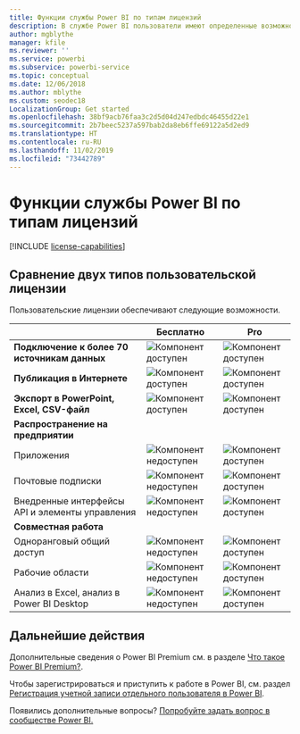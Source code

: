 ```yaml
---
title: Функции службы Power BI по типам лицензий
description: В службе Power BI пользователи имеют определенные возможности согласно типу лицензии "на пользователя" (бесплатная или Pro) и независимо от того, находится ли содержимое, с которым они взаимодействуют, в рабочей области, назначенной емкости Power BI Premium.
author: mgblythe
manager: kfile
ms.reviewer: ''
ms.service: powerbi
ms.subservice: powerbi-service
ms.topic: conceptual
ms.date: 12/06/2018
ms.author: mblythe
ms.custom: seodec18
LocalizationGroup: Get started
ms.openlocfilehash: 38bf9acb76faa3c2d5d04d247edbdc46455d22e1
ms.sourcegitcommit: 2b7beec5237a597bab2da8eb6ffe69122a5d2ed9
ms.translationtype: HT
ms.contentlocale: ru-RU
ms.lasthandoff: 11/02/2019
ms.locfileid: "73442789"
---
```

# <a name="power-bi-service-features-by-license-type"></a>Функции службы Power BI по типам лицензий

[!INCLUDE [license-capabilities](includes/license-capabilities.md)]

## <a name="per-user-license-type-comparison"></a>Сравнение двух типов пользовательской лицензии

Пользовательские лицензии обеспечивают следующие возможности.

|  | Бесплатно | Pro |
| --- | --- | --- |
| **Подключение к более 70 источникам данных** |![Компонент доступен](media/features-license-type/available.png) |![Компонент доступен](media/features-license-type/available.png) |
| **Публикация в Интернете** |![Компонент доступен](media/features-license-type/available.png) |![Компонент доступен](media/features-license-type/available.png) |
| **Экспорт в PowerPoint, Excel, CSV-файл** |![Компонент доступен](media/features-license-type/available.png) |![Компонент доступен](media/features-license-type/available.png) |
| **Распространение на предприятии** | | |
| Приложения |![Компонент недоступен](media/features-license-type/not-available.png) |![Компонент доступен](media/features-license-type/available.png) |
| Почтовые подписки |![Компонент недоступен](media/features-license-type/not-available.png) |![Компонент доступен](media/features-license-type/available.png) |
| Внедренные интерфейсы API и элементы управления |![Компонент недоступен](media/features-license-type/not-available.png) |![Компонент доступен](media/features-license-type/available.png) |
| **Совместная работа** | | |
| Одноранговый общий доступ |![Компонент недоступен](media/features-license-type/not-available.png) |![Компонент доступен](media/features-license-type/available.png) |
| Рабочие области |![Компонент недоступен](media/features-license-type/not-available.png) |![Компонент доступен](media/features-license-type/available.png) |
| Анализ в Excel, анализ в Power BI Desktop |![Компонент недоступен](media/features-license-type/not-available.png) |![Компонент доступен](media/features-license-type/available.png) |

## <a name="next-steps"></a>Дальнейшие действия

Дополнительные сведения о Power BI Premium см. в разделе [Что такое Power BI Premium?](service-premium-what-is.md).

Чтобы зарегистрироваться и приступить к работе в Power BI, см. раздел [Регистрация учетной записи отдельного пользователя в Power BI](service-self-service-signup-for-power-bi.md).

Появились дополнительные вопросы? [Попробуйте задать вопрос в сообществе Power BI.](https://community.powerbi.com/)
